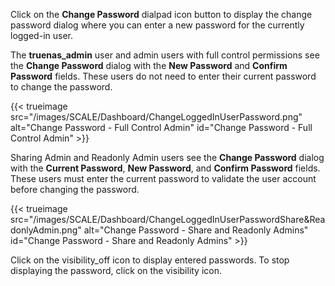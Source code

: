 &NewLine;

Click on the **Change Password** <span class="material-icons">dialpad</span> icon button to display the change password dialog where you can enter a new password for the currently logged-in user.

The **truenas_admin** user and admin users with full control permissions see the **Change Password** dialog with the **New Password** and **Confirm Password** fields.
These users do not need to enter their current password to change the password.

{{< trueimage src="/images/SCALE/Dashboard/ChangeLoggedInUserPassword.png" alt="Change Password - Full Control Admin" id="Change Password - Full Control Admin" >}}

Sharing Admin and Readonly Admin users see the **Change Password** dialog with the **Current Password**, **New Password**, and **Confirm Password** fields.
These users must enter the current password to validate the user account before changing the password.

{{< trueimage src="/images/SCALE/Dashboard/ChangeLoggedInUserPasswordShare&ReadonlyAdmin.png" alt="Change Password - Share and Readonly Admins" id="Change Password - Share and Readonly Admins" >}}

Click on the <span class="material-icons">visibility_off</span> icon to display entered passwords.
To stop displaying the password, click on the <span class="material-icons">visibility</span> icon.